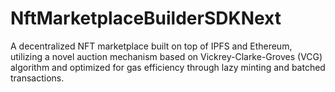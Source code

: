 # NftMarketplaceBuilderSDKNext
A decentralized NFT marketplace built on top of IPFS and Ethereum, utilizing a novel auction mechanism based on Vickrey-Clarke-Groves (VCG) algorithm and optimized for gas efficiency through lazy minting and batched transactions.
